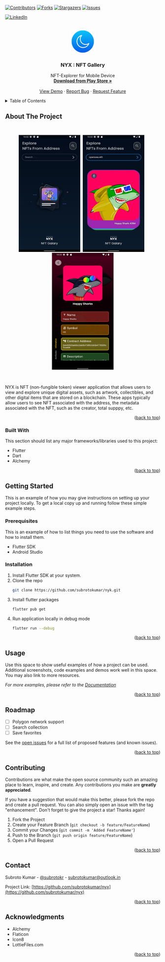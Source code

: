 
<a name="readme-top"></a>


[![Contributors][contributors-shield]][contributors-url]
[![Forks][forks-shield]][forks-url]
[![Stargazers][stars-shield]][stars-url]
[![Issues][issues-shield]][issues-url]
<!-- [![MIT License][license-shield]][license-url] -->
[![LinkedIn][linkedin-shield]][linkedin-url]


<br />
<div align="center">
  <a href="https://github.com/subrotokumar/nyx/">
    <img src="./assets/images/moon.png" alt="Logo" width="80" height="80">
  </a>

  <h3 align="center">NYX : NFT Gallery</h3>

  <p align="center">
    NFT-Explorer for Mobile Device
    <br />
    <a href="https://github.com/subrotokumar/nyx/releases"><strong>Download from <strong>Play Store</strong> »</strong></a>
    <br />
    <br />
    <a href="https://github.com/subrotokumar/nyx">View Demo</a>
    ·
    <a href="https://github.com/subrotokumar/nyx/issues">Report Bug</a>
    ·
    <a href="https://github.com/subrotokumar/nyx/issues">Request Feature</a>
  </p>
</div>



<!-- TABLE OF CONTENTS -->
<details>
  <summary>Table of Contents</summary>
  <ol>
    <li>
      <a href="#about-the-project">About The Project</a>
      <ul>
        <li><a href="#built-with">Built With</a></li>
      </ul>
    </li>
    <li>
      <a href="#getting-started">Getting Started</a>
      <ul>
        <li><a href="#prerequisites">Prerequisites</a></li>
        <li><a href="#installation">Installation</a></li>
      </ul>
    </li>
    <li><a href="#usage">Usage</a></li>
    <li><a href="#roadmap">Roadmap</a></li>
    <li><a href="#contributing">Contributing</a></li>
    <!-- <li><a href="#license">License</a></li> -->
    <li><a href="#contact">Contact</a></li>
    <li><a href="#acknowledgments">Acknowledgments</a></li>
  </ol>
</details>



<!-- ABOUT THE PROJECT -->
## About The Project
<br>
<p align='center'>
<img src='./assets/meta/ss2.png' height='380' width='200'>&nbsp;&nbsp;<img src='./assets/meta/ss3.png' height='380' width='200'>&nbsp;&nbsp;<img src='./assets/meta/ss4.png' height='380' width='200'>
</p>
<br>

NYX is NFT (non-fungible token) viewer application that allows users to view and explore unique digital assets, such as artwork, collectibles, and other digital items that are stored on a blockchain. These apps typically allow users to see NFT associated with the address, the metadata associated with the NFT, such as the creator, total supppy, etc. 

<p align="right">(<a href="#readme-top">back to top</a>)</p>



### Built With

This section should list any major frameworks/libraries used to this project:
- Flutter
- Dart
- Alchemy

<p align="right">(<a href="#readme-top">back to top</a>)</p>


<!-- GETTING STARTED -->
## Getting Started

This is an example of how you may give instructions on setting up your project locally.
To get a local copy up and running follow these simple example steps.

### Prerequisites

This is an example of how to list things you need to use the software and how to install them.
* Flutter SDK
* Android Studio

### Installation

1. Install Flutter SDK at your system.
2. Clone the repo
   ```sh
   git clone https://github.com/subrotokumar/nyk.git
   ```
3. Install flutter packages
   ```sh
   flutter pub get
   ```
4. Run application locally in debug mode
   ```sh
   flutter run --debug
   ```

<p align="right">(<a href="#readme-top">back to top</a>)</p>



<!-- USAGE EXAMPLES -->
## Usage

Use this space to show useful examples of how a project can be used. Additional screenshots, code examples and demos work well in this space. You may also link to more resources.

_For more examples, please refer to the [Documentation](https://example.com)_

<p align="right">(<a href="#readme-top">back to top</a>)</p>



<!-- ROADMAP -->
## Roadmap

- [ ] Polygon network support
- [ ] Search collection
- [ ] Save favorites

See the [open issues](https://github.com/subrotokumar/nyx/issues) for a full list of proposed features (and known issues).

<p align="right">(<a href="#readme-top">back to top</a>)</p>



<!-- CONTRIBUTING -->
## Contributing

Contributions are what make the open source community such an amazing place to learn, inspire, and create. Any contributions you make are **greatly appreciated**.

If you have a suggestion that would make this better, please fork the repo and create a pull request. You can also simply open an issue with the tag "enhancement".
Don't forget to give the project a star! Thanks again!

1. Fork the Project
2. Create your Feature Branch (`git checkout -b feature/FeatureName`)
3. Commit your Changes (`git commit -m 'Added FeatureName'`)
4. Push to the Branch (`git push origin feature/FeatureName`)
5. Open a Pull Request

<p align="right">(<a href="#readme-top">back to top</a>)</p>

<!-- LICENSE -->


<!-- CONTACT -->
## Contact

Subroto Kumar - [@subrotokr](https://twitter.com/subrotokr) - subrotokumar@outlook.in

Project Link: [https://github.com/subrotokumar/nyx](https://github.com/subrotokumar/nyx)

<p align="right">(<a href="#readme-top">back to top</a>)</p>



<!-- ACKNOWLEDGMENTS -->
## Acknowledgments

* Alchemy
* Flaticon
* Icon8
* LottieFiles.com

<p align="right">(<a href="#readme-top">back to top</a>)</p>



<!-- MARKDOWN LINKS & IMAGES -->
<!-- https://www.markdownguide.org/basic-syntax/#reference-style-links -->
[contributors-shield]: https://img.shields.io/github/contributors/subrotokumar/nyx.svg?style=for-the-badge
[contributors-url]: https://github.com/subrotokumar/nyx/graphs/contributors
[forks-shield]: https://img.shields.io/github/forks/subrotokumar/nyx.svg?style=for-the-badge
[forks-url]: https://github.com/subrotokumar/nyx/network/members
[stars-shield]: https://img.shields.io/github/stars/subrotokumar/nyx.svg?style=for-the-badge
[stars-url]: https://github.com/subrotokumar/nyx/stargazers
[issues-shield]: https://img.shields.io/github/issues/subrotokumar/nyx.svg?style=for-the-badge
[issues-url]: https://github.com/subrotokumar/nyx/issues
[license-shield]: https://img.shields.io/github/license/subrotokumar/nyx.svg?style=for-the-badge
[license-url]: https://www.linkedin.com/in/kumarsubroto
[linkedin-shield]: https://img.shields.io/badge/-LinkedIn-black.svg?style=for-the-badge&logo=linkedin&colorB=555
[linkedin-url]: https://linkedin.com/in/kumarsubroto
[product-screenshot]: ./assets/images/banner.png
